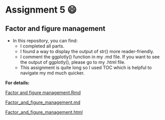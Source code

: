 # Assignment 5 :smile:
## Factor and figure management

- In this repository, you can find:
    * I completed all parts.
    * I found a way to display the output of str() more reader-friendly.
    * I comment the ggplotly() function in my .md file. If you want to see the output of ggplotly(), please go to my .html file.
    * This assignment is quite long so I used TOC which is helpful to navigate my md much quicker.
    

  
**For details:**

[Factor and figure management.Rmd](https://github.com/STAT545-UBC-students/hw05-Sukeysun/blob/master/Factor%20and%20figure%20management.Rmd)  

[Factor_and_figure_management.md](https://github.com/STAT545-UBC-students/hw05-Sukeysun/blob/master/Factor_and_figure_management.md)

[Factor_and_figure_management.html](https://github.com/STAT545-UBC-students/hw05-Sukeysun/blob/master/Factor_and_figure_management.html)
